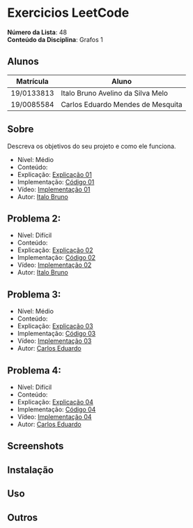 
# Exercicios LeetCode

**Número da Lista**: 48<br>
**Conteúdo da Disciplina**: Grafos 1<br>

## Alunos
|Matrícula | Aluno |
| -- | -- |
| 19/0133813  |  Italo Bruno Avelino da Silva Melo |
| 19/0085584  |  Carlos Eduardo Mendes de Mesquita |

## Sobre 
Descreva os objetivos do seu projeto e como ele funciona. 

- Nível: Médio
- Conteúdo: 
- Explicação: [Explicação 01]()
- Implementação: [Código 01]()
- Vídeo: [Implementação 01]() 
- Autor: [Italo Bruno](https://github.com/ItaloBrunoM)

## Problema 2: []()

- Nível: Difícil
- Conteúdo: 
- Explicação: [Explicação 02]()
- Implementação: [Código 02](hstao02.cpp)
- Vídeo: [Implementação 02]()
- Autor: [Italo Bruno](https://github.com/ItaloBrunoM)

## Problema 3: []()

- Nível: Médio
- Conteúdo: 
- Explicação: [Explicação 03]()
- Implementação: [Código 03]()
- Vídeo: [Implementação 03]()
- Autor: [Carlos Eduardo](https://github.com/)

## Problema 4: []()

- Nível: Difícil
- Conteúdo: 
- Explicação: [Explicação 04]()
- Implementação: [Código 04]()
- Vídeo: [Implementação 04]()
- Autor: [Carlos Eduardo](https://github.com/)

## Screenshots

## Instalação 

## Uso 

## Outros 





